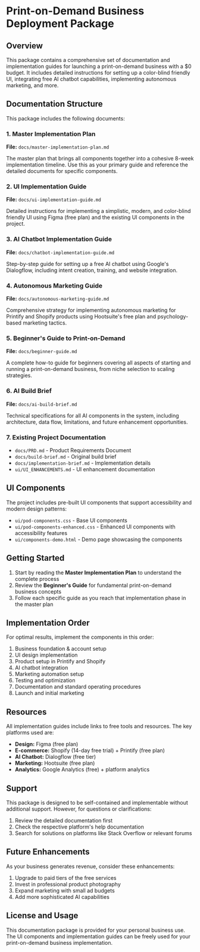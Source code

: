 # Print-on-Demand Business Deployment Package

## Overview

This package contains a comprehensive set of documentation and implementation guides for launching a print-on-demand business with a $0 budget. It includes detailed instructions for setting up a color-blind friendly UI, integrating free AI chatbot capabilities, implementing autonomous marketing, and more.

## Documentation Structure

This package includes the following documents:

### 1. Master Implementation Plan
**File:** `docs/master-implementation-plan.md`

The master plan that brings all components together into a cohesive 8-week implementation timeline. Use this as your primary guide and reference the detailed documents for specific components.

### 2. UI Implementation Guide
**File:** `docs/ui-implementation-guide.md`

Detailed instructions for implementing a simplistic, modern, and color-blind friendly UI using Figma (free plan) and the existing UI components in the project.

### 3. AI Chatbot Implementation Guide
**File:** `docs/chatbot-implementation-guide.md`

Step-by-step guide for setting up a free AI chatbot using Google's Dialogflow, including intent creation, training, and website integration.

### 4. Autonomous Marketing Guide
**File:** `docs/autonomous-marketing-guide.md`

Comprehensive strategy for implementing autonomous marketing for Printify and Shopify products using Hootsuite's free plan and psychology-based marketing tactics.

### 5. Beginner's Guide to Print-on-Demand
**File:** `docs/beginner-guide.md`

A complete how-to guide for beginners covering all aspects of starting and running a print-on-demand business, from niche selection to scaling strategies.

### 6. AI Build Brief
**File:** `docs/ai-build-brief.md`

Technical specifications for all AI components in the system, including architecture, data flow, limitations, and future enhancement opportunities.

### 7. Existing Project Documentation
- `docs/PRD.md` - Product Requirements Document
- `docs/build-brief.md` - Original build brief
- `docs/implementation-brief.md` - Implementation details
- `ui/UI_ENHANCEMENTS.md` - UI enhancement documentation

## UI Components

The project includes pre-built UI components that support accessibility and modern design patterns:

- `ui/pod-components.css` - Base UI components
- `ui/pod-components-enhanced.css` - Enhanced UI components with accessibility features
- `ui/components-demo.html` - Demo page showcasing the components

## Getting Started

1. Start by reading the **Master Implementation Plan** to understand the complete process
2. Review the **Beginner's Guide** for fundamental print-on-demand business concepts
3. Follow each specific guide as you reach that implementation phase in the master plan

## Implementation Order

For optimal results, implement the components in this order:

1. Business foundation & account setup
2. UI design implementation 
3. Product setup in Printify and Shopify
4. AI chatbot integration
5. Marketing automation setup
6. Testing and optimization
7. Documentation and standard operating procedures
8. Launch and initial marketing

## Resources

All implementation guides include links to free tools and resources. The key platforms used are:

- **Design:** Figma (free plan)
- **E-commerce:** Shopify (14-day free trial) + Printify (free plan)
- **AI Chatbot:** Dialogflow (free tier)
- **Marketing:** Hootsuite (free plan)
- **Analytics:** Google Analytics (free) + platform analytics

## Support

This package is designed to be self-contained and implementable without additional support. However, for questions or clarifications:

1. Review the detailed documentation first
2. Check the respective platform's help documentation
3. Search for solutions on platforms like Stack Overflow or relevant forums

## Future Enhancements

As your business generates revenue, consider these enhancements:

1. Upgrade to paid tiers of the free services
2. Invest in professional product photography
3. Expand marketing with small ad budgets
4. Add more sophisticated AI capabilities

## License and Usage

This documentation package is provided for your personal business use. The UI components and implementation guides can be freely used for your print-on-demand business implementation.